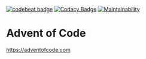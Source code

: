 [![codebeat badge](https://codebeat.co/badges/182b87d6-6711-4a10-84be-4911622e9da0)](https://codebeat.co/projects/github-com-lukaselmer-adventofcode-master) [![Codacy Badge](https://api.codacy.com/project/badge/Grade/213fc9a900404738b584be3e8d605b47)](https://www.codacy.com/app/lukaselmer/adventofcode?utm_source=github.com&amp;utm_medium=referral&amp;utm_content=lukaselmer/adventofcode&amp;utm_campaign=Badge_Grade) [![Maintainability](https://api.codeclimate.com/v1/badges/02cfa33b46df406925d6/maintainability)](https://codeclimate.com/github/lukaselmer/adventofcode/maintainability)

# Advent of Code

<https://adventofcode.com>
